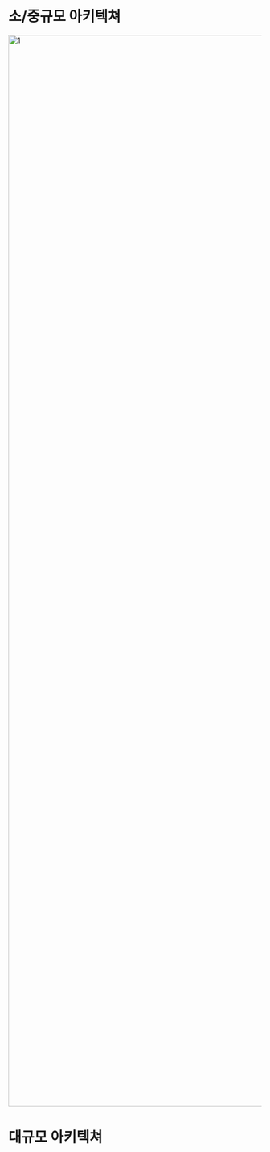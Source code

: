# 소/중규모 아키텍쳐
<img width="2128" alt="1" src="https://user-images.githubusercontent.com/36889612/212457255-a1d23dde-5e79-4ee2-b81e-5ffe461909b6.PNG">




# 대규모 아키텍쳐


